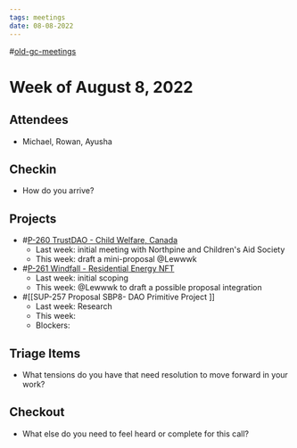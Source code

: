 ```yaml
---
tags: meetings
date: 08-08-2022
---
```

#[old-gc-meetings](/notes/general-circle/old-gc-meetings/old-gc-meetings.md) 
# Week of August 8, 2022
## Attendees
- Michael, Rowan, Ayusha

## Checkin
- How do you arrive?

## Projects
- #[P-260 TrustDAO - Child Welfare, Canada](P-260%20TrustDAO%20-%20Child%20Welfare,%20Canada) 
	- Last week: initial meeting with Northpine and Children's Aid Society
	- This week: draft a mini-proposal @Lewwwk 
- #[P-261 Windfall - Residential Energy NFT](P-261%20Windfall%20-%20Residential%20Energy%20NFT)
	- Last week: initial scoping
	- This week: @Lewwwk to draft a possible proposal integration
-  #[[SUP-257 Proposal SBP8- DAO Primitive Project
]] 
	- Last week: Research
	- This week: 
	- Blockers:

## Triage Items
- What tensions do you have that need resolution to move forward in your work?

## Checkout
- What else do you need to feel heard or complete for this call?
